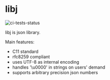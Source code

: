 # libj 

![ci-tests-status](https://github.com/NolanRus/libj/actions/workflows/main.yml/badge.svg)

libj is json library.

Main features:
* C11 standard
* rfc8259 compliant
* uses UTF-8 as internal encoding
* handles '\u0000' in strings on users' demand
* supports arbitrary precision json numbers
